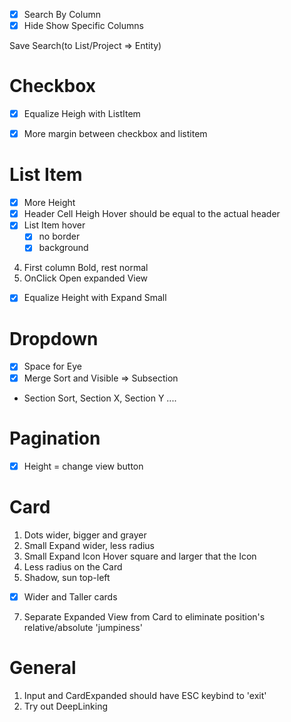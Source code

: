 - [x] Search By Column
- [x] Hide Show Specific Columns

Save Search(to List/Project => Entity)

# Checkbox

- [x] Equalize Heigh with ListItem
- [x] More margin between checkbox and listitem


# List Item

- [x] More Height
- [x] Header Cell Heigh Hover should be equal to the actual header
- [x] List Item hover
	- [x] no border
	- [x] background
4. First column Bold, rest normal
5. OnClick Open expanded View
- [x] Equalize Height with Expand Small

# Dropdown

- [x] Space for Eye
- [x] Merge Sort and Visible => Subsection
- Section Sort, Section X, Section Y ....

# Pagination

- [x] Height = change view button

# Card

1. Dots wider, bigger and grayer
2. Small Expand wider, less radius
3. Small Expand Icon Hover square and larger that the Icon
4. Less radius on the Card
5. Shadow, sun top-left
- [x] Wider and Taller cards
7. Separate Expanded View from Card to eliminate position's relative/absolute 'jumpiness'

# General

1. Input and CardExpanded should have ESC keybind to 'exit'
2. Try out DeepLinking